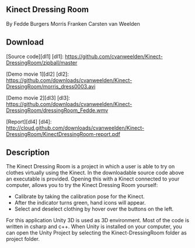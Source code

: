Kinect Dressing Room
--------------------
By	 	Fedde Burgers
		Morris Franken
		Carsten van Weelden

Download
--------
[Source code][dl1]
[dl1]: https://github.com/cvanweelden/Kinect-DressingRoom/zipball/master

[Demo movie 1][dl2]
[dl2]: https://github.com/downloads/cvanweelden/Kinect-DressingRoom/morris_dress0003.avi

[Demo movie 2][dl3]
[dl3]: https://github.com/downloads/cvanweelden/Kinect-DressingRoom/dressingRoom_Fedde.wmv

[Report][dl4]
[dl4]: http://cloud.github.com/downloads/cvanweelden/Kinect-DressingRoom/KinectDressingRoom-report.pdf


Description
-----------
The Kinect Dressing Room is a project in which a user is able to try on clothes 
virtually using the Kinect. In the downloadable source code above an executable is 
provided. Opening this with a Kinect connected to your computer, allows you to try 
the Kinect Dressing Room yourself:
- Calibrate by taking the calibration pose for the Kinect.
- After the indicator turns green, hand icons will appear.
- Select and deselect clothing by hover over the buttons on the left.

For this application Unity 3D is used as 3D environment. Most of the code is written 
in csharp and c++. When Unity is installed on your computer, you can open the Unity
Project by selecting the Kinect-DressingRoom folder as project folder.